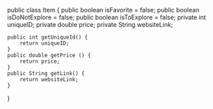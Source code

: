public class Item {
	public boolean isFavorite = false;
	public boolean isDoNotExplore = false;
	public boolean isToExplore = false;
	private int uniqueID;
	private double price;
	private String websiteLink;
	
	public int getUniqueId() {
		return uniqueID;
	}
	public double getPrice () {
		return price;
	}
	public String getLink() {
		return websiteLink;
	}
	
}
